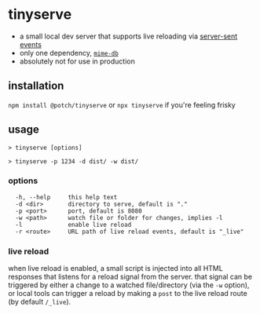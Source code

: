 # tinyserve

- a small local dev server that supports live reloading via [server-sent events](https://developer.mozilla.org/en-US/docs/Web/API/Server-sent_events)
- only one dependency, [`mime-db`](https://www.npmjs.com/package/mime-db)
- absolutely not for use in production

## installation

`npm install @potch/tinyserve` or `npx tinyserve` if you're feeling frisky

## usage

`> tinyserve [options]`

`> tinyserve -p 1234 -d dist/ -w dist/`

### options

```
  -h, --help     this help text
  -d <dir>       directory to serve, default is "."
  -p <port>      port, default is 8080
  -w <path>      watch file or folder for changes, implies -l
  -l             enable live reload
  -r <route>     URL path of live reload events, default is "_live"
```

### live reload

when live reload is enabled, a small script is injected into all HTML responses that listens for a reload signal from the server. that signal can be triggered by either a change to a watched file/directory (via the `-w` option), or local tools can trigger a reload by making a `post` to the live reload route (by default `/_live`).
